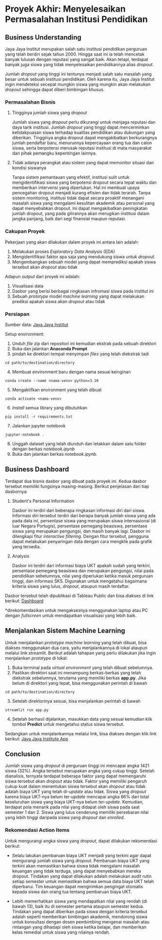 # Proyek Akhir: Menyelesaikan Permasalahan Institusi Pendidikan
## Business Understanding
Jaya Jaya Institut merupakan salah satu institusi pendidikan perguruan yang telah berdiri sejak tahun 2000. Hingga saat ini ia telah mencetak banyak lulusan dengan reputasi yang sangat baik. Akan tetapi, terdapat banyak juga siswa yang tidak menyelesaikan pendidikannya alias _dropout_.

Jumlah _dropout_ yang tinggi ini tentunya menjadi salah satu masalah yang besar untuk sebuah institusi pendidikan. Oleh karena itu, Jaya Jaya Institut ingin mendeteksi secepat mungkin siswa yang mungkin akan melakukan _dropout_ sehingga dapat diberi bimbingan khusus.

### Permasalahan Bisnis
1. Tingginya jumlah siswa yang _dropout_

   Jumlah siswa yang _dropout_ perlu dikurangi untuk menjaga reputasi dan daya tarik institusi. Jumlah _dropout_ yang tinggi dapat mencerminkan ketidakpuasan siswa terhadap kualitas pendidikan atau dukungan yang diberikan. Tingginya angka dropout dapat mengakibatkan berkurangnya jumlah pendaftar baru, menurunnya kepercayaan orang tua dan calon siswa, serta berpotensi merusak reputasi institusi di mata masyarakat dan pihak pemangku kepentingan lainnya.

2. Tidak adanya perangkat atau sistem yang dapat memonitor situasi dan kondisi siswanya

   Tanpa sistem pemantauan yang efektif, institusi sulit untuk mengidentifikasi siswa yang berpotensi dropout secara tepat waktu dan memberikan intervensi yang diperlukan. Hal ini membuat upaya pencegahan dropout menjadi kurang efisien dan tidak terarah. Tanpa sistem monitoring, institusi tidak dapat secara proaktif menangani masalah siswa yang mengalami kesulitan akademik atau personal yang dapat menyebabkan dropout. Ini dapat mengakibatkan peningkatan jumlah dropout, yang pada gilirannya akan merugikan institusi dalam jangka panjang, baik dari segi finansial maupun reputasi.

### Cakupan Proyek
Pekerjaan yang akan dilakukan dalam proyek ini antara lain adalah:

1. Melakukan proses _Exploratory Data Analysis_ (EDA)
2. Mengidentifikasi faktor apa saja yang mendukung siswa untuk _dropout_. 
3. Mengembangkan sebuah model yang dapat memprediksi apakah siswa tersebut akan _dropout_ atau tidak

Adapun _output_ dari proyek ini adalah:

1. Visualisasi data
2. Dasbor yang berisi berbagai ringkasan infromasi siswa pada institut ini
3. Sebuah _prototype_ model _machine learning_ yang dapat melakukan prediksi apakah siswa akan _dropout_ atau tidak

### Persiapan

Sumber data: [Jaya Jaya Institut](https://github.com/dicodingacademy/dicoding_dataset/blob/main/students_performance/data.csv)

Setup environment:

1. Unduh _file_ zip dari repositori ini  kemudian ekstrak pada sebuah direktori
2. Buka dan jalankan **Anaconda Prompt**
3. pindah ke direktori tempat menyimpan _files_ yang telah diekstrak tadi
 
```
cd path/to/destination/directory
```
 
4. Membuat environment baru dengan nama sesuai keinginan
 
```
conda create --name <nama-venv> python=3.10
```
 
5. Mengaktifkan environment yang telah dibuat
 
```
conda activate <nama-venv>
```
 
6. _Install_ semua library yang dibutuhkan
 
```
pip install -r requirements.txt
```
 
7. Jalankan jupyter notebook
 
```
jupyter-notebook .
```
 
8. Unggah dataset yang  telah diunduh dan letakkan dalam satu folder dengan berkas _notebook.ipynb_
9. Buka dan jalankan berkas _notebook.ipynb_.


## Business Dashboard

Terdapat dua bisnis dasbor yang dibuat pada proyek ini. Kedua dasbor tersebut memiliki fungsinya masing-masing. Berikut penjelasan dari tiap dasbornya:

1. Student's Personal Information
   
   Dasbor ini terdiri dari beberapa ringkasan informasi diri dari siswa. Informasi diri tersebut terdiri dari berapa banyak jumlah siswa yang ada pada data ini, persentase siswa yang merupakan siswa internasional (di luar Negara Portugis), persentase pemegang beasiswa, persentase siswa yang merupakan pengungsi, dan masih banyak lagi. Dasbor ini dilengkapi fitur _interactive filtering_. Dengan fitur tersebut, pengguna dapat melakukan penyaringan data dengan cara mengklik pada grafik yang tersedia.

2. Analysis
   
   Dasbor ini terdiri dari informasi biaya UKT apakah sudah yang terkini, persentase pemegang beasiswa dan merupakan pengungsi, nilai pada pendidikan sebelumnya, nilai yang diperlukan ketika masuk perguruan tinggi, dan informasi SKS. Digunakan untuk mengetahui bagaimana kriteria siswa yang lulus, _dropout_, ataupun masih terdaftar.

Dasbor tersebut telah dipublikasi di Tableau Public dan bisa diakses di link berikut: [Dashboard]() 

*direkomendasikan untuk mengaksesnya menggunakan laptop atau PC dengan _fullscreen_ untuk mendapatkan visualisasi yang lebih baik.

## Menjalankan Sistem Machine Learning

Untuk menjalankan _prototype machine learning_ yang telah dibuat, bisa diakses menggunakan dua cara, yaitu menjalankannya di lokal ataupun melalui link streamlit. Berikut adalah tahapan yang perlu dilakukan jika ingin menjalankan _prototype_ di lokal:

1. Buka terminal pada _virtual environment_ yang telah dibuat sebelumnya.
2. Pastikan direktori saat ini menampung berkas-berkas yang telah diekstrak sebelumnya, terutama yang memiliki berkas **app.py**. Jika belum di direktori yang tepat, bisa menggunakan perintah di bawah

```
cd path/to/destination/directory
```

3. Setelah direktorinya sesuai, bisa menjalankan perintah di bawah

```
streamlit run app.py
```

4. Setelah berhasil dijalankan, masukkan data yang sesuai kemudian klik tombol **Predict** untuk mengetahui status siswa tersebut.

Sedangkan untuk menjalankannya melalui link, bisa diakses dengan klik link berikut: [Jaya Jaya Institute App]()

## Conclusion

Jumlah siswa yang _dropout_ di perguruan tinggi ini mencapai angka 1421 siswa (32%). Angka tersebut merupakan angka yang cukup tinggi. Setelah dianalisis, ternyata terdapat beberapa faktor yang dapat memengaruhi siswa tersebut akan _dropout_ atau tidak. Faktor yang memiliki pengaruh cukup kuat dalam menentukan siswa tersebut akan _dropout_ atau tidak adalah biaya UKT yang telah di-_update_ atau tidak. Siswa yang _dropout_ karena biaya UKT-nya belum ter-_update_ mencapai angka 86% dari total keseluruhan siswa yang biaya UKT-nya belum ter-_update_. Kemudian, terdapat pola menarik pada nilai yang didapat oleh siswa pada saat semester 1 dan 2. Siswa yang lulus cenderung memiliki persebaran nilai yang lebih tinggi daripada siswa yang _dropout_ dan _enrolled_. 

### Rekomendasi Action Items

Untuk mengurangi angka siswa yang _dropout_, dapat dilakukan rekomendasi berikut:

- Selalu lakukan pembaruan biaya UKT menjadi yang terkini agar dapat mengurangi jumlah siswa yang _dropout_. Pembaruan biaya UKT yang terkini akan memastikan bahwa siswa tidak mengalami masalah keuangan yang tidak terduga, yang dapat menyebabkan mereka dropout. Tindakan yang dapat dilakukan adalah melakukan audit rutin setiap semester untuk memastikan bahwa semua data biaya UKT telah diperbarui. Tim keuangan dapat mengirimkan pengingat otomatis kepada siswa dan orang tua tentang pembaruan biaya UKT.

- Lebih memerhatikan siswa yang mendapatkan nilai yang rendah (di bawah 13), baik itu di semester pertama ataupun semester kedua. Tindakan yang dapat diberikan pada siswa dengan kriteria tersebut adalah seperti memberikan bimbingan akademik, mendorong siswa untuk konsultasi dengan dosen pembimbing mengenai masalah atau rintangan yang dihadapi oleh siswa ketika belajar, dan memberikan kelas remedial untuk siswa yang nilainya rendah.
